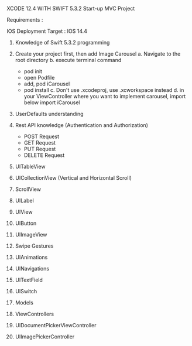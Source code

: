 XCODE 12.4 WITH SWIFT 5.3.2 Start-up MVC Project

Requirements :

IOS Deployment Target : IOS 14.4

1. Knowledge of Swift 5.3.2 programming
2. Create your project first, then add Image Carousel
   a. Navigate to the root directory
   b. execute terminal command
      * pod init
      * open Podfile
      * add, pod iCarousel
      * pod install
   c. Don't use .xcodeproj, use .xcworkspace instead
   d. in your ViewController where you want to implement carousel, import below
      import iCarousel

3. UserDefaults understanding
4. Rest API knowledge (Authentication and Authorization)
   * POST Request
   * GET Request
   * PUT Request
   * DELETE Request
5. UITableView
6. UICollectionView (Vertical and Horizontal Scroll)
7. ScrollView
8. UILabel
9. UIView
10. UIButton
11. UIImageView
12. Swipe Gestures
13. UIAnimations
14. UINavigations
15. UITextField
16. UISwitch
17. Models
18. ViewControllers
19. UIDocumentPickerViewController
20. UIImagePickerController